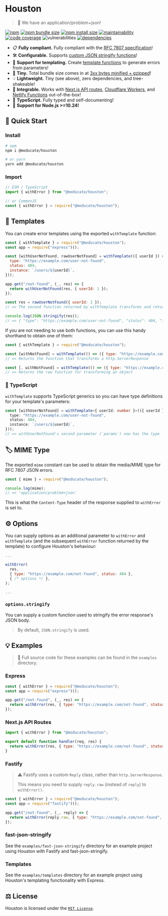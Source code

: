 # Houston

> 🚨 We have an application/problem+json!

[![npm](https://img.shields.io/npm/v/@moducate/houston?color=blue)](https://npmjs.com/package/@moducate/houston)
[![npm bundle size](https://img.shields.io/bundlephobia/minzip/@moducate/houston?color=success)](https://bundlephobia.com/package/moducate/houston)
[![npm install size](https://packagephobia.com/badge?p=@moducate/houston)](https://packagephobia.com/result?p=@moducate/houston)
[![maintainability](https://img.shields.io/codeclimate/maintainability/lukecarr/houston)](https://codeclimate.com/github/lukecarr/houston)
[![code coverage](https://img.shields.io/codeclimate/coverage/lukecarr/houston)](https://codeclimate.com/github/lukecarr/houston)
![vulnerabilities](https://img.shields.io/snyk/vulnerabilities/npm/@moducate/houston)
[![dependencies](https://img.shields.io/badge/dependencies-0-success)](https://www.npmjs.com/package/@moducate/houston?activeTab=dependencies)

- 📋 **Fully compliant.** Fully compliant with the [RFC 7807 specification](https://datatracker.ietf.org/doc/html/rfc7807)!
- 🛠 **Configurable.** Supports [custom JSON stringify functions](#optionsstringify)!
- 📃 **Support for templating.** Create [template functions](#templates) to generate errors from parameters!
- 🐁 **Tiny.** Total bundle size comes in at [3xx bytes minified + gzipped](https://bundlephobia.com/package/moducate/houston)!
- 💡 **Lightweight.** Tiny (see above), zero dependencies, and tree-shakeable!
- 🤝 **Integrable.** Works with [Next.js API routes](https://nextjs.org/docs/api-routes/introduction), [Cloudflare Workers](https://workers.cloudflare.com), and [Netlify Functions](https://www.netlify.com/products/functions/) out-of-the-box!
- 💪 **TypeScript.** Fully typed and self-documenting!
- 🎉 **Support for Node.js >=10.24!**

## 🚀 Quick Start

### Install

```bash
# npm
npm i @moducate/houston

# or yarn
yarn add @moducate/houston
```

### Import

```js
// ESM / TypeScript
import { withError } from "@moducate/houston";

// or CommonJS
const { withError } = require("@moducate/houston");
```

## 📄 Templates

You can create error templates using the exported `withTemplate` function:

```js
const { withTemplate } = require("@moducate/houston");
const app = require("express")();

const [withUserNotFound, rawUserNotFound] = withTemplate(({ userId }) => ({
  type: "https://example.com/user-not-found",
  status: 404,
  instance: `/users/${userId}`,
}));

app.get("/not-found", (_, res) => {
  return withUserNotFound(res, { userId: 1 });
});

const res = rawUserNotFound({ userId: 1 });
// => The second function returned by withTemplate transforms and returns an object (decoupled from http.ServerResponse)

console.log(JSON.stringify(res));
// => { "type": "https://example.com/user-not-found", "status": 404, "instance": "/users/1" }
```

If you are not needing to use both functions, you can use this handy shorthand to obtain one of them:

```js
const { withTemplate } = require("@moducate/houston");

const [withNotFound] = withTemplate(() => ({ type: "https://example.com/not-found", status: 404 }));
// => Returns the function that transforms a http.ServerResponse

const [, withNotFound] = withTemplate(() => ({ type: "https://example.com/not-found", status: 404 }));
// => Returns the raw function for transforming an object
```

### 💪 TypeScript

`withTemplate` supports TypeScript generics so you can have type definitions for your template's parameters:

```ts
const [withUserNotFound] = withTemplate<{ userId: number }>(({ userId }) => ({
  type: "https://example.com/user-not-found",
  status: 404,
  instance: `/users/${userId}`,
}));
// => withUserNotFound's second parameter (`params`) now has the type `{ userId: number }`
```

## 🏷 MIME Type

The exported `mime` constant can be used to obtain the media/MIME type for RFC 7807 JSON errors.

```js
const { mime } = require("@moducate/houston");

console.log(mime);
// => 'application/problem+json'
```

This is what the `Content-Type` header of the response supplied to `withError` is set to.

## ⚙ Options

You can supply options as an additional parameter to `withError` and `withTemplate` (and the subsequent `withError` function
returned by the template) to configure Houston's behaviour:

```js
...

withError(
  res,
  { type: "https://example.com/not-found", status: 404 },
  { /* options */ },
);

...
```

### `options.stringify`

You can supply a custom function used to stringify the error response's JSON body.

> By default, `JSON.stringify` is used.

## 💡 Examples

> 📁 Full source code for these examples can be found in the `examples` directory.

### Express

```js
const { withError } = require("@moducate/houston");
const app = require("express")();

app.get("/not-found", (_, res) => {
  return withError(res, { type: "https://example.com/not-found", status: 404 });
});
```

### Next.js API Routes

```js
import { withError } from "@moducate/houston";

export default function handler(req, res) {
  return withError(res, { type: "https://example.com/not-found", status: 404 });
}
```

### Fastify

> ⚠ Fastify uses a custom `Reply` class, rather than `http.ServerResponse`.
>
> This means you need to supply `reply.raw` (instead of `reply`) to `withError()`.

```js
const { withError } = require("@moducate/houston");
const app = require("fastify")();

app.get("/not-found", (_, reply) => {
  return withError(reply.raw, { type: "https://example.com/not-found", status: 404 });
});
```

### fast-json-stringify

See the `examples/fast-json-stringify` directory for an example project using Houston with Fastify and fast-json-stringify.

### Templates

See the `examples/templates` directory for an example project using Houston's templating functionality with Express.

## ⚖ License

Houston is licensed under the [`MIT License`](LICENSE).

